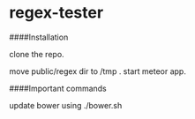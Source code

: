 # regex-tester



####Installation

clone the repo.

move public/regex dir to /tmp . 
start meteor app.


####Important commands

update bower using ./bower.sh

